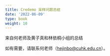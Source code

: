 ```yaml
---
title: Credemo 采样问题总结
date: '2022-06-09'
type: book
weight: 10
---
```


来自何老师及黄子真和林依桐小组的总结

<!--more-->

如有需要，请联系何老师（hejinbo@cuhk.edu.cn）。
